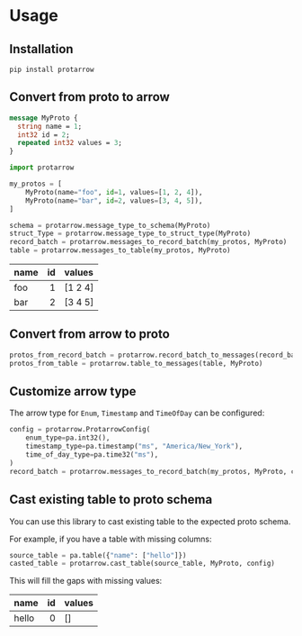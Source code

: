
# Usage

## Installation

```shell
pip install protarrow
```

## Convert from proto to arrow


```protobuf
message MyProto {
  string name = 1;
  int32 id = 2;
  repeated int32 values = 3;
}
```


```python
import protarrow

my_protos = [
    MyProto(name="foo", id=1, values=[1, 2, 4]),
    MyProto(name="bar", id=2, values=[3, 4, 5]),
]

schema = protarrow.message_type_to_schema(MyProto)
struct_Type = protarrow.message_type_to_struct_type(MyProto)
record_batch = protarrow.messages_to_record_batch(my_protos, MyProto)
table = protarrow.messages_to_table(my_protos, MyProto)
```


| name   |   id | values   |
|:-------|-----:|:---------|
| foo    |    1 | [1 2 4]  |
| bar    |    2 | [3 4 5]  |


## Convert from arrow to proto

```python
protos_from_record_batch = protarrow.record_batch_to_messages(record_batch, MyProto)
protos_from_table = protarrow.table_to_messages(table, MyProto)
```

## Customize arrow type

The arrow type for `Enum`, `Timestamp` and `TimeOfDay` can be configured:

```python
config = protarrow.ProtarrowConfig(
    enum_type=pa.int32(),
    timestamp_type=pa.timestamp("ms", "America/New_York"),
    time_of_day_type=pa.time32("ms"),
)
record_batch = protarrow.messages_to_record_batch(my_protos, MyProto, config)
```

## Cast existing table to proto schema

You can use this library to cast existing table to the expected proto schema. 

For example, if you have a table with missing columns:
```python
source_table = pa.table({"name": ["hello"]})
casted_table = protarrow.cast_table(source_table, MyProto, config)
```

This will fill the gaps with missing values:

| name   |   id | values   |
|:-------|-----:|:---------|
| hello  |    0 | []       |

